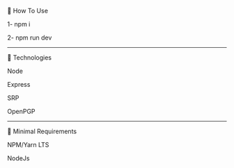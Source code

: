 🤔 How To Use

1- npm i

2- npm run dev

---

🚀 Technologies

Node

Express

SRP

OpenPGP

---

🌱 Minimal Requirements

NPM/Yarn LTS

NodeJs
